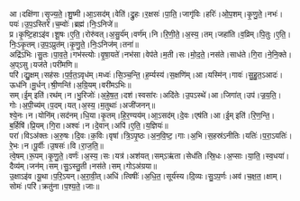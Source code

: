 

  
आ।दक्षि॑णा।सृ॒ज्य॒ते॒।शु॒ष्मी।आ॒ऽसद॑म्।वेति॑।द्रु॒हः।र॒क्षसः॑।पा॒ति॒।जागृ॑विः।हरिः॑।ओ॒प॒शम्।कृ॒णु॒ते॒।नभः॑।पयः॑।उ॒प॒ऽस्तिरे॑।च॒म्वोः॑।ब्रह्म॑।निः॒ऽनिजे॑॥  
प्र।कृ॒ष्टि॒हाऽइ॑व।शू॒षः।ए॒ति॒।रोरु॑वत्।अ॒सु॒र्य॑म्।वर्ण॑म्।नि।रि॒णी॒ते॒।अ॒स्य॒।तम्।जहा॑ति।व॒व्रिम्।पि॒तुः।ए॒ति॒।निः॒ऽकृ॒तम्।उ॒प॒ऽप्रुत॑म्।कृ॒णु॒ते॒।निः॒ऽनिज॑म्।तना॑॥  
अद्रि॑ऽभिः।सु॒तः।पा॒व॒ते॒।गभ॑स्त्योः।वृ॒षा॒यते॑।नभ॑सा।वेप॑ते।म॒ती।सः।मो॒द॒ते॒।नस॑ते।साध॑ते।गि॒रा।ने॒नि॒क्ते।अ॒प्ऽसु।यज॑ते।परी॑मणि॥  
परि॑।द्यु॒क्षम्।सह॑सः।प॒र्व॒त॒ऽवृध॑म्।मध्वः॑।सि॒ञ्च॒न्ति॒।ह॒र्म्यस्य॑।स॒क्षणि॑म्।आ।यस्मि॑न्।गावः॑।सु॒हु॒त॒ऽआदः॑।ऊध॑नि।मू॒र्धन्।श्री॒णन्ति॑।अ॒ग्रि॒यम्।वरी॑मऽभिः॥  
सम्।ई॒म् इति॑।रथ॑म्।न।भु॒रिजोः॑।अ॒हे॒ष॒त॒।दश॑।स्वसा॑रः।अदि॑तेः।उ॒पऽस्थे॑।आ।जिगा॑त्।उप॑।ज्र॒य॒ति॒।गोः।अ॒पी॒च्य॑म्।प॒दम्।यत्।अ॒स्य॒।म॒तुथाः॑।अजी॑जनन्॥  
श्ये॒नः।न।योनि॑म्।सद॑नम्।धि॒या।कृ॒तम्।हि॒र॒ण्यय॑म्।आ॒ऽसद॑म्।दे॒वः।एष॑ति।आ।ई॒म् इति॑।रि॒ण॒न्ति॒।ब॒र्हिषि॑।प्रि॒यम्।गि॒रा।अश्वः॑।न।दे॒वान्।अपि॑।ए॒ति॒।य॒ज्ञियः॑॥  
परा॑।विऽअ॑क्तः।अ॒रु॒षः।दि॒वः।क॒विः।वृषा॑।त्रि॒ऽपृ॒ष्ठः।अ॒न॒वि॒ष्ट॒।गाः।अ॒भि।स॒हस्र॑ऽनीतिः।यतिः॑।प॒रा॒ऽयतिः॑।रे॒भः।न।पू॒र्वीः।उ॒षसः॑।वि।रा॒ज॒ति॒॥  
त्वे॒षम्।रू॒पम्।कृ॒णु॒ते॒।वर्णः॑।अ॒स्य॒।सः।यत्र॑।अश॑यत्।सम्ऽऋ॑ता।सेध॑ति।स्रि॒धः।अ॒प्साः।या॒ति॒।स्व॒धया॑।दैव्य॑म्।जन॑म्।सम्।सु॒ऽस्तु॒ती।नस॑ते।सम्।गोऽअ॑ग्रया॥  
उ॒क्षाऽइ॑व।यू॒था।प॒रि॒ऽयन्।अ॒रा॒वी॒त्।अधि॑।त्विषीः॑।अ॒धि॒त॒।सूर्य॑स्य।दि॒व्यः।सु॒ऽप॒र्णः।अव॑।च॒क्ष॒त॒।क्षाम्।सोमः॑।परि॑।क्रतु॑ना।प॒श्य॒ते॒।जाः॥  
